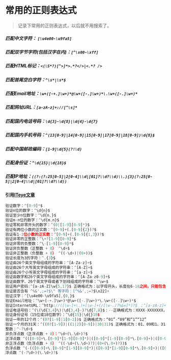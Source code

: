 # 常用的正则表达式

>记录下常用的正则表达式，以后就不用搜索了。

##### 匹配中文字符： `[\u4e00-\u9fa5]`
##### 匹配双字节字符(包括汉字在内)：`[^\x00-\xff]`
##### 匹配HTML标记：`<(\S*?)[^>]*>.*?</>|<.*? />`
##### 匹配首尾空白字符：`^\s*|\s*$`
##### 匹配Email地址：`\w+([-+.]\w+)*@\w+([-.]\w+)*\.\w+([-.]\w+)*`
##### 匹配网址URL：`[a-zA-z]+://[^\s]*`
##### 匹配国内电话号码：`\d{3}-\d{8}|\d{4}-\d{7}`
##### 匹配国内手机号码：`^(13[0-9]|14[0-9]|15[0-9]|17[0-9]|18[0-9])\d{8}$`
##### 匹配中国邮政编码：`[1-9]\d{5}(?!\d)`
##### 匹配身份证：`^\d{15}|\d{18}$`
##### 匹配IP地址：`((?:(?:25[0-5]|2[0-4]\\d|[01]?\\d?\\d)\\.){3}(?:25[0-5]|2[0-4]\\d|[01]?\\d?\\d))`

#### 引用[ITeye文章](http://lives.iteye.com/blog/1397939)
```javascript
验证数字：^[0-9]*$
验证n位的数字：^\d{n}$
验证至少n位数字：^\d{n,}$
验证m-n位的数字：^\d{m,n}$
验证零和非零开头的数字：^(0|[1-9][0-9]*)$
验证有两位小数的正实数：^[0-9]+(.[0-9]{2})?$
验证有1-3位小数的正实数：^[0-9]+(.[0-9]{1,3})?$
验证非零的正整数：^\+?[1-9][0-9]*$
验证非零的负整数：^\-[1-9][0-9]*$
验证非负整数（正整数 + 0） ^\d+$
验证非正整数（负整数 + 0） ^((-\d+)|(0+))$
验证长度为3的字符：^.{3}$
验证由26个英文字母组成的字符串：^[A-Za-z]+$
验证由26个大写英文字母组成的字符串：^[A-Z]+$
验证由26个小写英文字母组成的字符串：^[a-z]+$
验证由数字和26个英文字母组成的字符串：^[A-Za-z0-9]+$
验证由数字、26个英文字母或者下划线组成的字符串：^\w+$
验证用户密码:^[a-zA-Z]\w{5,17}$ 正确格式为：以字母开头，长度在6-18之间，只能包含字符、数字和下划线。
验证是否含有 ^%&',;=?$\" 等字符：[^%&',;=?$\x22]+
验证汉字：^[\u4e00-\u9fa5],{0,}$
验证Email地址：^\w+[-+.]\w+)*@\w+([-.]\w+)*\.\w+([-.]\w+)*$
验证InternetURL：^http://([\w-]+\.)+[\w-]+(/[\w-./?%&=]*)?$ ；^[a-zA-z]+://(w+(-w+)*)(.(w+(-w+)*))*(?S*)?$
验证电话号码：^(\(\d{3,4}\)|\d{3,4}-)?\d{7,8}$：--正确格式为：XXXX-XXXXXXX，XXXX-XXXXXXXX，XXX-XXXXXXX，XXX-XXXXXXXX，XXXXXXX，XXXXXXXX。
验证身份证号（15位或18位数字）：^\d{15}|\d{}18$
验证一年的12个月：^(0?[1-9]|1[0-2])$ 正确格式为：“01”-“09”和“1”“12”
验证一个月的31天：^((0?[1-9])|((1|2)[0-9])|30|31)$ 正确格式为：01、09和1、31。
整数：^-?\d+$
非负浮点数（正浮点数 + 0）：^\d+(\.\d+)?$
正浮点数 ^(([0-9]+\.[0-9]*[1-9][0-9]*)|([0-9]*[1-9][0-9]*\.[0-9]+)|([0-9]*[1-9][0-9]*))$
非正浮点数（负浮点数 + 0） ^((-\d+(\.\d+)?)|(0+(\.0+)?))$
负浮点数 ^(-(([0-9]+\.[0-9]*[1-9][0-9]*)|([0-9]*[1-9][0-9]*\.[0-9]+)|([0-9]*[1-9][0-9]*)))$
浮点数 ^(-?\d+)(\.\d+)?$
```


